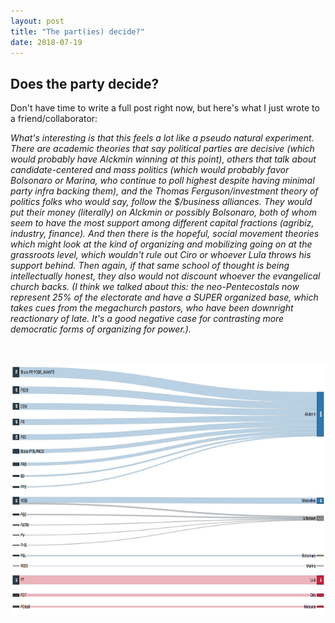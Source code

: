 ```yaml
---
layout: post
title: "The part(ies) decide?"
date: 2018-07-19
---
```

<h2>Does the party decide?</h2>

<p> Don't have time to write a full post right now, but here's what I just wrote to a friend/collaborator: </p>
<p> <i>What's interesting is that this feels a lot like a pseudo natural experiment. There are academic theories that say political parties are decisive (which would probably have Alckmin winning at this point), others that talk about candidate-centered and mass politics (which would probably favor Bolsonaro or Marina, who continue to poll highest despite having minimal party infra backing them), and the Thomas Ferguson/investment theory of politics folks who would say, follow the $/business alliances. They would put their money (literally) on Alckmin or possibly Bolsonaro, both of whom seem to have the most support among different capital fractions (agribiz, industry, finance). And then there is the hopeful, social movement theories which might look at the kind of organizing and mobilizing going on at the grassroots level, which wouldn't rule out Ciro or whoever Lula throws his support behind. Then again, if that same school of thought is being intellectually honest, they also would not discount whoever the evangelical church backs. (I think we talked about this: the neo-Pentecostals now represent 25% of the electorate and have a SUPER organized base, which takes cues from the megachurch pastors, who have been downright reactionary of late. It's a good negative case for contrasting more democratic forms of organizing for power.).<br>
 </i> <p></p>
<br>
<br>
 <center>
<img src="/images/2018-07-19_party_sankey.png" alt="HTML5 Icon" style="width:600px;height:400px;">
	</center>
<br>
